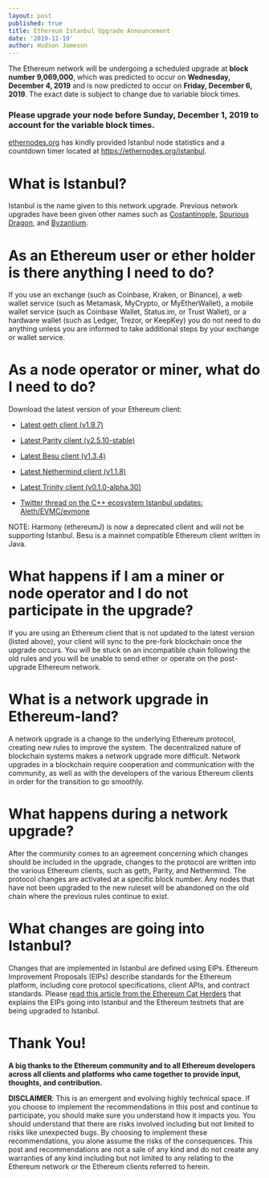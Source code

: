 ```yaml
---
layout: post
published: true
title: Ethereum Istanbul Upgrade Announcement
date: '2019-11-19'
author: Hudson Jameson
---
```


The Ethereum network will be undergoing a scheduled upgrade at **block number 9,069,000**, which was predicted to occur on **Wednesday, December 4, 2019** and is now predicted to occur on **Friday, December 6, 2019**. The exact date is subject to change due to variable block times. 

### **Please upgrade your node before Sunday, December 1, 2019 to account for the variable block times.**

[ethernodes.org](https://ethernodes.org) has kindly provided Istanbul node statistics and a countdown timer located at <https://ethernodes.org/istanbul>.

# What is Istanbul?

Istanbul is the name given to this network upgrade. Previous network upgrades have been given other names such as [Costantinople](https://blog.ethereum.org/2019/02/22/ethereum-constantinople-st-petersburg-upgrade-announcement/), [Spurious Dragon](https://blog.ethereum.org/2016/11/18/hard-fork-no-4-spurious-dragon/), and [Byzantium](https://blog.ethereum.org/2017/10/12/byzantium-hf-announcement/).

# As an Ethereum user or ether holder is there anything I need to do?

If you use an exchange (such as Coinbase, Kraken, or Binance), a web wallet service (such as Metamask, MyCrypto, or MyEtherWallet), a mobile wallet service (such as Coinbase Wallet, Status.im, or Trust Wallet), or a hardware wallet (such as Ledger, Trezor, or KeepKey) you do not need to do anything unless you are informed to take additional steps by your exchange or wallet service.

# As a node operator or miner, what do I need to do?

Download the latest version of your Ethereum client:

-   [Latest geth client (v1.9.7)](https://github.com/ethereum/go-ethereum/releases/tag/v1.9.7)

-   [Latest Parity client (v2.5.10-stable)](https://github.com/paritytech/parity-ethereum/releases/tag/v2.5.10)

-   [Latest Besu client (v1.3.4)](https://github.com/hyperledger/besu/releases/tag/1.3.4)

-   [Latest Nethermind client (v1.1.8)](https://github.com/NethermindEth/nethermind/releases/tag/1.1.8)

-   [Latest Trinity client (v0.1.0-alpha.30)](https://github.com/ethereum/trinity/releases/tag/v0.1.0-alpha.30)

-   [Twitter thread on the C++ ecosystem Istanbul updates: Aleth/EVMC/evmone](https://twitter.com/chfast/status/1196353053886210048?s=20)

NOTE: Harmony (ethereumJ) is now a deprecated client and will not be supporting Istanbul. Besu is a mainnet compatible Ethereum client written in Java.

# What happens if I am a miner or node operator and I do not participate in the upgrade?

If you are using an Ethereum client that is not updated to the latest version (listed above), your client will sync to the pre-fork blockchain once the upgrade occurs. You will be stuck on an incompatible chain following the old rules and you will be unable to send ether or operate on the post-upgrade Ethereum network.

# What is a network upgrade in Ethereum-land?

A network upgrade is a change to the underlying Ethereum protocol, creating new rules to improve the system. The decentralized nature of blockchain systems makes a network upgrade more difficult. Network upgrades in a blockchain require cooperation and communication with the community, as well as with the developers of the various Ethereum clients in order for the transition to go smoothly.

# What happens during a network upgrade?

After the community comes to an agreement concerning which changes should be included in the upgrade, changes to the protocol are written into the various Ethereum clients, such as geth, Parity, and Nethermind. The protocol changes are activated at a specific block number. Any nodes that have not been upgraded to the new ruleset will be abandoned on the old chain where the previous rules continue to exist.

# What changes are going into Istanbul?

Changes that are implemented in Istanbul are defined using EIPs. Ethereum Improvement Proposals (EIPs) describe standards for the Ethereum platform, including core protocol specifications, client APIs, and contract standards. Please [read this article from the Ethereum Cat Herders](https://medium.com/ethereum-cat-herders/istanbul-testnets-are-coming-53973bcea7df) that explains the EIPs going into Istanbul and the Ethereum testnets that are being upgraded to Istanbul.

# Thank You!

**A big thanks to the Ethereum community and to all Ethereum developers across all clients and platforms who came together to provide input, thoughts, and contribution.**

**DISCLAIMER**: This is an emergent and evolving highly technical space. If you choose to implement the recommendations in this post and continue to participate, you should make sure you understand how it impacts you. You should understand that there are risks involved including but not limited to risks like unexpected bugs. By choosing to implement these recommendations, you alone assume the risks of the consequences. This post and recommendations are not a sale of any kind and do not create any warranties of any kind including but not limited to any relating to the Ethereum network or the Ethereum clients referred to herein.
